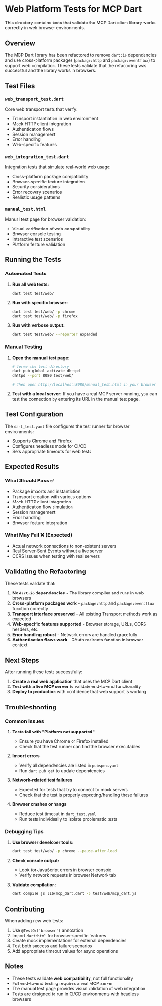 # Web Platform Tests for MCP Dart

This directory contains tests that validate the MCP Dart client library works
correctly in web browser environments.

## Overview

The MCP Dart library has been refactored to remove `dart:io` dependencies and
use cross-platform packages (`package:http` and `package:eventflux`) to support
web compilation. These tests validate that the refactoring was successful and
the library works in browsers.

## Test Files

### `web_transport_test.dart`
Core web transport tests that verify:
- Transport instantiation in web environment
- Mock HTTP client integration
- Authentication flows
- Session management
- Error handling
- Web-specific features

### `web_integration_test.dart`
Integration tests that simulate real-world web usage:
- Cross-platform package compatibility
- Browser-specific feature integration
- Security considerations
- Error recovery scenarios
- Realistic usage patterns

### `manual_test.html`
Manual test page for browser validation:
- Visual verification of web compatibility
- Browser console testing
- Interactive test scenarios
- Platform feature validation

## Running the Tests

### Automated Tests

1. **Run all web tests:**
   ```bash
   dart test test/web/
   ```

2. **Run with specific browser:**
   ```bash
   dart test test/web/ -p chrome
   dart test test/web/ -p firefox
   ```

3. **Run with verbose output:**
   ```bash
   dart test test/web/ --reporter expanded
   ```

### Manual Testing

1. **Open the manual test page:**
   ```bash
   # Serve the test directory
   dart pub global activate dhttpd
   dhttpd --port 8080 test/web/
   
   # Then open http://localhost:8080/manual_test.html in your browser
   ```

2. **Test with a local server:** If you have a real MCP server running, you can
   test the connection by entering its URL in the manual test page.

## Test Configuration

The `dart_test.yaml` file configures the test runner for browser environments:
- Supports Chrome and Firefox
- Configures headless mode for CI/CD
- Sets appropriate timeouts for web tests

## Expected Results

### What Should Pass ✅
- Package imports and instantiation
- Transport creation with various options
- Mock HTTP client integration
- Authentication flow simulation
- Session management
- Error handling
- Browser feature integration

### What May Fail ❌ (Expected)
- Actual network connections to non-existent servers
- Real Server-Sent Events without a live server
- CORS issues when testing with real servers

## Validating the Refactoring

These tests validate that:

1. **No `dart:io` dependencies** - The library compiles and runs in web browsers
2. **Cross-platform packages work** - `package:http` and `package:eventflux`
   function correctly
3. **Transport interface preserved** - All existing Transport methods work as
   expected
4. **Web-specific features supported** - Browser storage, URLs, CORS headers,
   etc.
5. **Error handling robust** - Network errors are handled gracefully
6. **Authentication flows work** - OAuth redirects function in browser context

## Next Steps

After running these tests successfully:

1. **Create a real web application** that uses the MCP Dart client
2. **Test with a live MCP server** to validate end-to-end functionality
3. **Deploy to production** with confidence that web support is working

## Troubleshooting

### Common Issues

1. **Tests fail with "Platform not supported"**
   - Ensure you have Chrome or Firefox installed
   - Check that the test runner can find the browser executables

2. **Import errors**
   - Verify all dependencies are listed in `pubspec.yaml`
   - Run `dart pub get` to update dependencies

3. **Network-related test failures**
   - Expected for tests that try to connect to mock servers
   - Check that the test is properly expecting/handling these failures

4. **Browser crashes or hangs**
   - Reduce test timeout in `dart_test.yaml`
   - Run tests individually to isolate problematic tests

### Debugging Tips

1. **Use browser developer tools:**
   ```bash
   dart test test/web/ -p chrome --pause-after-load
   ```

2. **Check console output:**
   - Look for JavaScript errors in browser console
   - Verify network requests in browser Network tab

3. **Validate compilation:**
   ```bash
   dart compile js lib/mcp_dart.dart -o test/web/mcp_dart.js
   ```

## Contributing

When adding new web tests:

1. Use `@TestOn('browser')` annotation
2. Import `dart:html` for browser-specific features
3. Create mock implementations for external dependencies
4. Test both success and failure scenarios
5. Add appropriate timeout values for async operations

## Notes

- These tests validate **web compatibility**, not full functionality
- Full end-to-end testing requires a real MCP server
- The manual test page provides visual validation of web integration
- Tests are designed to run in CI/CD environments with headless browsers

